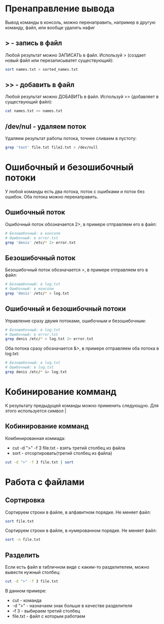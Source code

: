 # Пренаправление вывода

Вывод команды в консоль, можно перенаправить, например в другую команду, файл, или вообще удалить нафиг

## > - запись в файл

Любой результат можно ЗАПИСАТЬ в файл. Используй > (создает новый файл или перезаписыватет существующий):

```bash
sort names.txt > sorted_names.txt
```

## >> - добавить в файл

Любой результат можно ДОБАВИТЬ в файл. Используй >> (добавляет в существующий файл):

```bash
cat names.txt >> names.txt
```

## /dev/nul - удаляем поток

Удаляем результат работы потока, точнее сливаем в пустоту:

```bash
grep 'text' file.txt file2.txt > /dev/null
```

# Ошибочный и безошибочный потоки

У любой команды есть два потока, поток с ошибками и поток без ошибок. Оба потока можно перенаправить.

## Ошибочный поток

Ошибочный поток обозначается 2>, в примере отправляем его в файл:

```bash
# Безошибочный: в консоли
# Ошибочный: в error.txt
grep 'denis' /etc/* 2> error.txt
```

## Безошибочный поток

Безошибочный поток обозначается >, в примере отправляем его в файл:

```bash
# Безошибочный: в log.txt
# Ошибочный: в консоли
grep 'denis' /etc/* > log.txt
```

## Ошибочный и безошибочный потоки

Управление сразу двумя потоками, ошибочным и безошибочным:

```bash
# Безошибочный: в log.txt
# Ошибочный: в error.txt
grep denis /etc/* > log.txt 2> error.txt
```

Оба потока сразу обозначается &>, в примере отправляем оба потока в log.txt:

```bash
# Безошибочный: в log.txt
# Ошибочный: в log.txt
grep denis /etc/* &> log.txt
```

# Кобинирование комманд

К результату предыдущей команды можно применить следующую. Для этого используется символ |

## Кобинирование комманд

Комбинированная коммада:

-   cut -d ">" -f 3 file.txt - взять третий столбец из файла
-   sort - отсортировать(третий столбец из файла)

```bash
cut -d ">" -f 3 file.txt | sort
```

# Работа с файлами

## Сортировка

Сортируем строки в файле, в алфавитном порядке. Не меняет файл:

```bash
sort file.txt
```

Сортируем строки в файле, в нумерованном порядке. Не меняет файл:

```bash
sort -n file.txt
```

## Разделить

Если есть файл в табличном виде с каким-то разделителем, можно вывести нужный столбец:

```bash
cut -d ">" -f 3 file.txt
```

В данном примере:

-   cut - команда
-   -d ">" - назначаем знак больше в качестве разделителя
-   -f 3 - выбираем третий столбец
-   file.txt - файл с которым работаем
